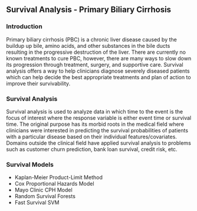 ## Survival Analysis - Primary Biliary Cirrhosis
 
### Introduction 
Primary biliary cirrhosis (PBC) is a chronic liver disease caused by the buildup up bile, amino acids, and other substances in the bile ducts resulting in the progressive destruction of the liver. There are currently no known treatments to cure PBC, however, there are many ways to slow down its progression through treatment, surgery, and supportive care. Survival analysis offers a way to help clinicians diagnose severely diseased patients which can help decide the best appropriate treatments and plan of action to improve their survivability.

### Survival Analysis
Survival analysis is used to analyze data in which time to the event is the focus of interest where the response variable is either event time or survival time. The original purpose has its morbid roots in the medical field where clinicians were interested in predicting the survival probabilities of patients with a particular disease based on their individual features/covariates. Domains outside the clinical field have applied survival analysis to problems such as customer churn prediction, bank loan survival, credit risk, etc.

### Survival Models
* Kaplan-Meier Product-Limit Method
* Cox Proportional Hazards Model
* Mayo Clinic CPH Model
* Random Survival Forests
* Fast Survival SVM
